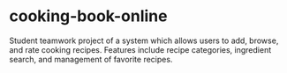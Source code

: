 # cooking-book-online
Student teamwork project of a system which allows users to add, browse, and rate cooking recipes. Features include recipe categories, ingredient search, and management of favorite recipes.
